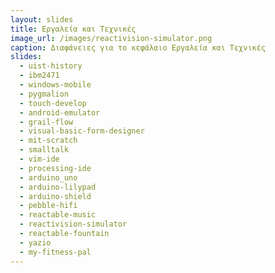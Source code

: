 ```yaml
---
layout: slides
title: Εργαλεία και Τεχνικές
image_url: /images/reactivision-simulator.png
caption: Διαφάνειες για το κεφάλαιο Εργαλεία και Τεχνικές
slides:
  - uist-history
  - ibm2471
  - windows-mobile
  - pygmalion
  - touch-develop
  - android-emulator
  - grail-flow
  - visual-basic-form-designer
  - mit-scratch
  - smalltalk
  - vim-ide
  - processing-ide
  - arduino_uno
  - arduino-lilypad
  - arduino-shield
  - pebble-hifi
  - reactable-music
  - reactivision-simulator
  - reactable-fountain
  - yazio
  - my-fitness-pal
---
```


